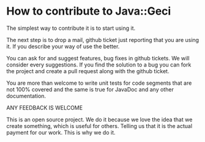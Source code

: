 # How to contribute to Java::Geci

The simplest way to contribute it is to start using it.

The next step is to drop a mail, github ticket just reporting that you
are using it. If you describe your way of use the better.

You can ask for and suggest features, bug fixes in github tickets. We
will consider every suggestions. If you find the solution to a bug you
can fork the project and create a pull request along with the github
ticket.

You are more than welcome to write unit tests for code segments that are
not 100% covered and the same is true for JavaDoc and any other
documentation.

ANY FEEDBACK IS WELCOME

This is an open source project. We do it because we love the idea that
we create something, which is useful for others. Telling us that it is
the actual payment for our work. This is why we do it.